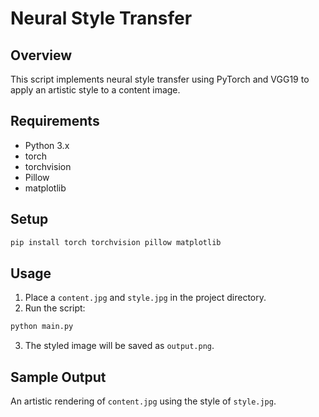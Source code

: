 # Neural Style Transfer

## Overview
This script implements neural style transfer using PyTorch and VGG19 to apply an artistic style to a content image.

## Requirements
- Python 3.x
- torch
- torchvision
- Pillow
- matplotlib

## Setup
```bash
pip install torch torchvision pillow matplotlib
```

## Usage
1. Place a `content.jpg` and `style.jpg` in the project directory.
2. Run the script:
```bash
python main.py
```
3. The styled image will be saved as `output.png`.

## Sample Output
An artistic rendering of `content.jpg` using the style of `style.jpg`.